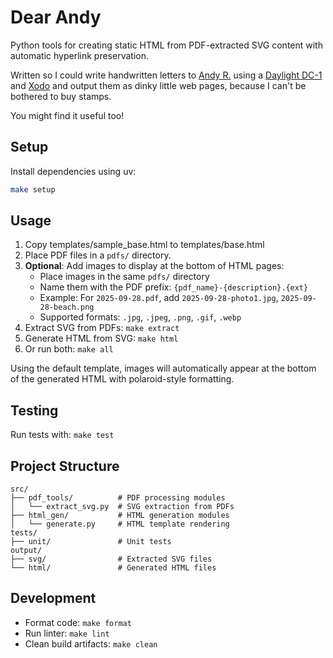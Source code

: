 # Dear Andy

Python tools for creating static HTML from PDF-extracted SVG content with automatic hyperlink preservation.

Written so I could write handwritten letters to [Andy R.](https://misterandyriley.com/) 
using a [Daylight DC-1](https://daylightcomputer.com/) and [Xodo](https://xodo.com/) and output
them as dinky little web pages, because I can't be bothered to buy stamps. 

You might find it useful too!

## Setup

Install dependencies using uv:

```bash
make setup
```

## Usage

1. Copy templates/sample_base.html to templates/base.html
2. Place PDF files in a `pdfs/` directory.
3. **Optional**: Add images to display at the bottom of HTML pages:
   - Place images in the same `pdfs/` directory
   - Name them with the PDF prefix: `{pdf_name}-{description}.{ext}`
   - Example: For `2025-09-28.pdf`, add `2025-09-28-photo1.jpg`, `2025-09-28-beach.png`
   - Supported formats: `.jpg`, `.jpeg`, `.png`, `.gif`, `.webp`
4. Extract SVG from PDFs: `make extract`
5. Generate HTML from SVG: `make html`
6. Or run both: `make all`

Using the default template, images will automatically appear at the bottom of
the generated HTML with polaroid-style formatting.

## Testing

Run tests with: `make test`

## Project Structure

```
src/
├── pdf_tools/          # PDF processing modules
│   └── extract_svg.py  # SVG extraction from PDFs
├── html_gen/           # HTML generation modules
│   └── generate.py     # HTML template rendering
tests/
├── unit/               # Unit tests
output/
├── svg/                # Extracted SVG files
└── html/               # Generated HTML files
```

## Development

- Format code: `make format`
- Run linter: `make lint`
- Clean build artifacts: `make clean`
